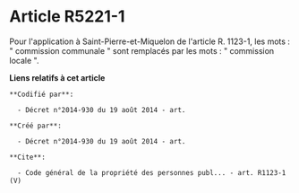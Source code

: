 # Article R5221-1

Pour l'application à Saint-Pierre-et-Miquelon de l'article R. 1123-1, les mots : " commission communale " sont remplacés par
les mots : " commission locale ".

**Liens relatifs à cet article**

	**Codifié par**:

	  - Décret n°2014-930 du 19 août 2014 - art.

	**Créé par**:

	  - Décret n°2014-930 du 19 août 2014 - art.

	**Cite**:

	  - Code général de la propriété des personnes publ... - art. R1123-1 (V)
